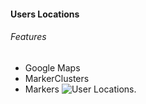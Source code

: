 #### Users Locations

###### Features

- Google Maps
- MarkerClusters
- Markers
  ![User Locations]("../../../../screenshots/UserLocations.png").
